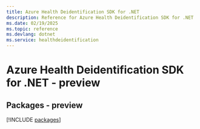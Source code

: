 ```yaml
---
title: Azure Health Deidentification SDK for .NET
description: Reference for Azure Health Deidentification SDK for .NET
ms.date: 02/19/2025
ms.topic: reference
ms.devlang: dotnet
ms.service: healthdeidentification
---
```

# Azure Health Deidentification SDK for .NET - preview
## Packages - preview
[!INCLUDE [packages](health-deidentification-index.md)]